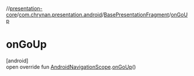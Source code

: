 //[presentation-core](../../../index.md)/[com.chrynan.presentation.android](../index.md)/[BasePresentationFragment](index.md)/[onGoUp](on-go-up.md)

# onGoUp

[android]\
open override fun [AndroidNavigationScope](../-android-navigation-scope/index.md).[onGoUp](on-go-up.md)()
